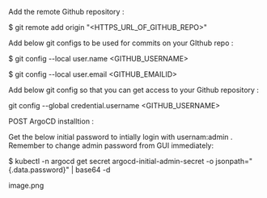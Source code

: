 Add the remote Github repository :

$ git remote add origin "<HTTPS_URL_OF_GITHUB_REPO>"

Add below git configs to be used for commits on your GIthub repo :

$ git config --local user.name <GITHUB_USERNAME>

$ git config --local user.email  <GITHUB_EMAILID>

Add below git config so that you can get access to your Github repository :

git config --global credential.username <GITHUB_USERNAME>


POST ArgoCD installtion : 

Get the below initial password to intially login with usernam:admin . Remember to change admin password from GUI immediately: 

$ kubectl -n argocd get secret argocd-initial-admin-secret -o jsonpath="{.data.password}" | base64 -d

image.png